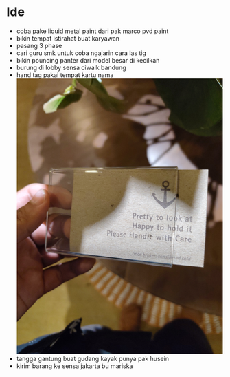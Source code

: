 # Ide

- coba pake liquid metal paint dari pak marco pvd paint
- bikin tempat istirahat buat karyawan
- pasang 3 phase
- cari guru smk untuk coba ngajarin cara las tig
- bikin pouncing panter dari model besar di kecilkan
- burung di lobby sensa ciwalk bandung
- hand tag pakai tempat kartu nama ![Image](./89dbbc67d6712359cd9759ebbb5470bb.jpg)
- tangga gantung buat gudang kayak punya pak husein
- kirim barang ke sensa jakarta bu mariska
